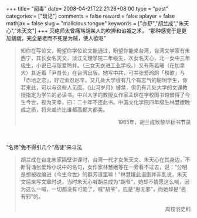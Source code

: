 +++
title= "阅毒"
date= 2008-04-21T22:21:26+08:00
type = "post"
categories = ["琐记"]
comments = false
reward = false
aplayer = false
mathjax = false
slug = "malicious tongue"
keywords = ["亦舒","胡兰成","朱天心","朱天文"]
+++
灭绝师太曾痛骂胡某人的吹捧和谄媚之术， “那种感觉于是更加龌龊，完全是老而不死是为贼，使人欲呕”

>知你在写论文，盼望你学位论文能通过，盼望你能来台湾，台湾文学家有朱西宁，其长女名天文，淡江文理学院二年级生，次女名天心，北一女中三年级生，小说已与张爱玲并。（三女天衣进工业学校。）又有陈若曦（在加拿大）其近着「尹县长」在台湾出版，她写中共，可并张爱玲的「秧歌」与「赤地之恋」，好过索忍尼辛。又几处大学很有几个有志气的聪明学生，你若来此，可以与这些人见面。《山河岁月》被禁，但仍有几处大学的文课教授指定为学生的必读书。中兴大学的教授女作家孟瑶在学校图书馆借得了今生今世，视为天幸，曰：二十年不还此书。中国文化学院四年级生林慧娥晚成之质，将来或许比谁都高都大都美。
><p align=right>1965年，胡兰成致黎华标书节录</p>
<!--more-->　　

“名师”免不得引几个“高徒”来斗法

>胡兰成在台北朱家隔壁讲课时，台湾一代才女朱天文、朱天心在其身边，不断背诵张爱玲小说中的名句，女作家林慧娥等在一旁看不过去，说：“分明是想被收编进《今生今世》的群芳谱里嘛！”林慧娥此语倒并非乱说，朱天文后来写文章时说，当时朱天心喊胡兰成为“胡爷”，她却不情愿这么喊，因为这么一喊，一切都没有可能了，喊“胡爷”，应是“思无邪”，而她却是“思有邪”的。
><p align=right>周枝羽史料</p>
